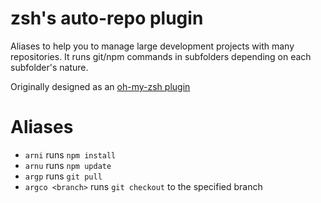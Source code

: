 # zsh's auto-repo plugin

Aliases to help you to manage large development projects with many repositories. It runs git/npm commands in subfolders depending on each subfolder's nature.

Originally designed as an [oh-my-zsh plugin](https://github.com/robbyrussell/oh-my-zsh/wiki/Plugins)

# Aliases

* `arni` runs `npm install`
* `arnu` runs `npm update`
* `argp` runs `git pull`
* `argco <branch>` runs `git checkout` to the specified branch
